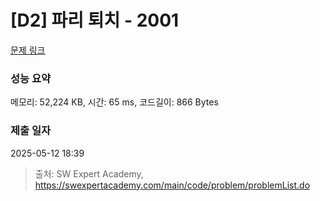 # [D2] 파리 퇴치 - 2001 

[문제 링크](https://swexpertacademy.com/main/code/problem/problemDetail.do?contestProbId=AV5PzOCKAigDFAUq) 

### 성능 요약

메모리: 52,224 KB, 시간: 65 ms, 코드길이: 866 Bytes

### 제출 일자

2025-05-12 18:39



> 출처: SW Expert Academy, https://swexpertacademy.com/main/code/problem/problemList.do